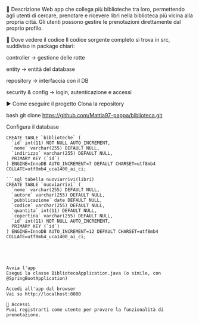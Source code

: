📝 Descrizione
Web app che collega più biblioteche tra loro, permettendo agli utenti di cercare, prenotare e ricevere libri nella biblioteca più vicina alla propria città. Gli utenti possono gestire le prenotazioni direttamente dal proprio profilo.



👀 Dove vedere il codice
Il codice sorgente completo si trova in src, suddiviso in package chiari:

controller → gestione delle rotte

entity → entità del database

repository → interfaccia con il DB

security & config → login, autenticazione e accessi

▶️ Come eseguire il progetto
Clona la repository


bash
   git clone https://github.com/Mattia97-pappa/biblioteca.git




Configura il database
```tabella biblioteche
CREATE TABLE `biblioteche` (
  `id` int(11) NOT NULL AUTO_INCREMENT,
  `nome` varchar(255) DEFAULT NULL,
  `indirizzo` varchar(255) DEFAULT NULL,
  PRIMARY KEY (`id`)
) ENGINE=InnoDB AUTO_INCREMENT=7 DEFAULT CHARSET=utf8mb4 COLLATE=utf8mb4_uca1400_ai_ci;

```sql tabella nuoviarrivi(libri)
CREATE TABLE `nuoviarrivi` (
  `nome` varchar(255) DEFAULT NULL,
  `autore` varchar(255) DEFAULT NULL,
  `pubblicazione` date DEFAULT NULL,
  `codice` varchar(255) DEFAULT NULL,
  `quantita` int(11) DEFAULT NULL,
  `copertina` varchar(255) DEFAULT NULL,
  `id` int(11) NOT NULL AUTO_INCREMENT,
  PRIMARY KEY (`id`)
) ENGINE=InnoDB AUTO_INCREMENT=12 DEFAULT CHARSET=utf8mb4 COLLATE=utf8mb4_uca1400_ai_ci;





Avvia l'app
Esegui la classe BibliotecaApplication.java (o simile, con @SpringBootApplication)

Accedi all'app dal browser
Vai su http://localhost:8080

👤 Accessi
Puoi registrarti come utente per provare la funzionalità di prenotazione.
